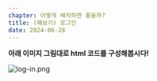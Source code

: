 ```yaml
---
chapter: 어떻게 배치하면 좋을까?
title: (해보기) 로그인
date: 2024-06-28
---
```


**아래 이미지 그림대로 html 코드를 구성해봅시다!**

![log-in.png](/images/html-css/chapter06/log-in.png)
